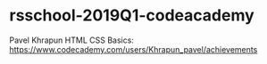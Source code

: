 # rsschool-2019Q1-codeacademy

Pavel Khrapun
HTML CSS Basics: https://www.codecademy.com/users/Khrapun_pavel/achievements
